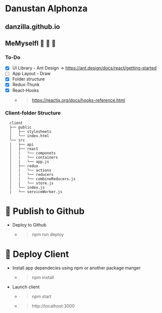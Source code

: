 # Danustan Alphonza
## danzilla.github.io
## MeMyselfI :japanese_goblin: :heartbeat: :japanese_ogre:
### To-Do
- [x] UI Library - Ant Design 
    -> https://ant.design/docs/react/getting-started
- [ ] App Layout - Draw
- [x] Folder structure
- [x] Redux-Thunk
- [x] React-Hooks
    - > https://reactjs.org/docs/hooks-reference.html
### Client-folder Structure
```
  client
  ├── public
  │   ├── stylesheets
  │   └── index.html
  └── src
  │   ├── api
  │   ├── react
  │   |   └── componets
  │   |   └── containers
  │   |   └── app.js
  │   ├── redux
  │   |   └── actions
  │   |   └── reducers
  │   |   └── combineReducers.js
  │   |   └── store.js
  │   └── index.js
  |   └── serviceWorker.js
```
# :peacock: Publish to Github 
- Deploy to Github
  - > npm run deploy
# :tropical_drink: Deploy Client 
- Install app dependecies using npm or another package manger
  - > npm install
- Launch client 
  - > npm start
  - > http://localhost:3000